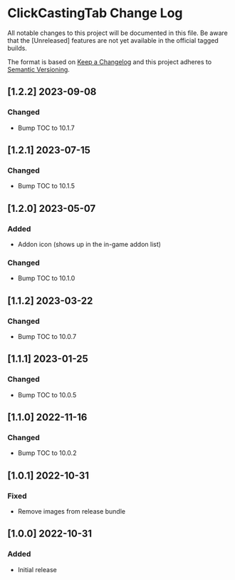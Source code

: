 # ClickCastingTab Change Log
All notable changes to this project will be documented in this file. Be aware that the [Unreleased] features are not yet available in the official tagged builds.

The format is based on [Keep a Changelog](http://keepachangelog.com/) and this project adheres to [Semantic Versioning](http://semver.org/).

## [1.2.2] 2023-09-08

### Changed
- Bump TOC to 10.1.7

## [1.2.1] 2023-07-15

### Changed
- Bump TOC to 10.1.5

## [1.2.0] 2023-05-07
### Added
- Addon icon (shows up in the in-game addon list)

### Changed
- Bump TOC to 10.1.0

## [1.1.2] 2023-03-22
### Changed
- Bump TOC to 10.0.7

## [1.1.1] 2023-01-25
### Changed
- Bump TOC to 10.0.5

## [1.1.0] 2022-11-16
### Changed
- Bump TOC to 10.0.2

## [1.0.1] 2022-10-31
### Fixed
- Remove images from release bundle

## [1.0.0] 2022-10-31
### Added
- Initial release
